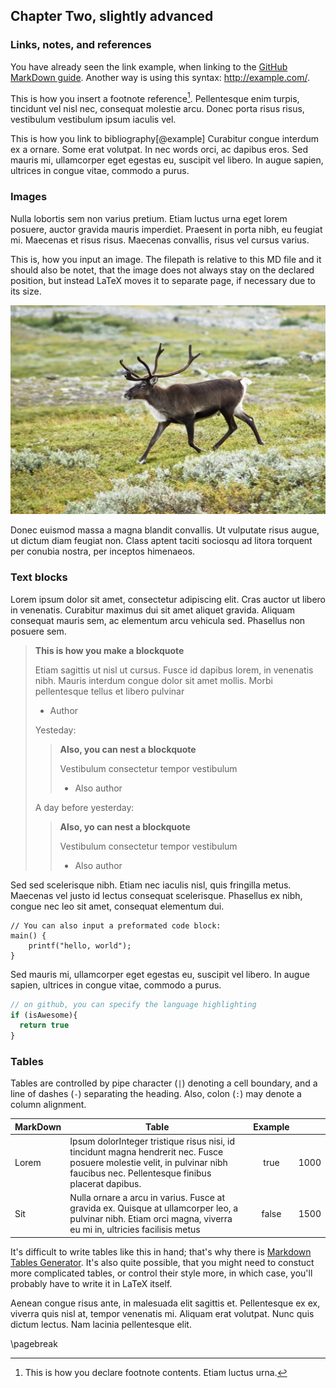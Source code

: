 ## Chapter Two, slightly advanced

### Links, notes, and references

You have already seen the link example, when linking to the [GitHub MarkDown guide](https://guides.github.com/features/mastering-markdown/). Another way is using this syntax: <http://example.com/>.


This is how you insert a footnote reference[^1]. Pellentesque enim turpis, tincidunt vel nisl nec, consequat molestie arcu. Donec porta risus risus, vestibulum vestibulum ipsum iaculis vel.

[^1]: This is how you declare footnote contents.
	Etiam luctus urna.

This is how you link to bibliography[@example] Curabitur congue interdum ex a ornare. Some erat volutpat. In nec words orci, ac dapibus eros. Sed mauris mi, ullamcorper eget egestas eu, suscipit vel libero. In augue sapien, ultrices in congue vitae, commodo a purus.



### Images
Nulla lobortis sem non varius pretium. Etiam luctus urna eget lorem posuere, auctor gravida mauris imperdiet. Praesent in porta nibh, eu feugiat mi. Maecenas et risus risus.  Maecenas convallis, risus vel cursus varius. 

This is, how you input an image. The filepath is relative to this MD file and it should also be notet, that the image does not always stay on the declared position, but instead LaTeX moves it to separate page, if necessary due to its size.

**![A magnificent animal](../images/reindeer.jpg)**

Donec euismod massa a magna blandit convallis. Ut vulputate risus augue, ut dictum diam feugiat non. Class aptent taciti sociosqu ad litora torquent per conubia nostra, per inceptos himenaeos.

### Text blocks
Lorem ipsum dolor sit amet, consectetur adipiscing elit. Cras auctor ut libero in venenatis. Curabitur maximus dui sit amet aliquet gravida. Aliquam consequat mauris sem, ac elementum arcu vehicula sed. Phasellus non posuere sem.

> **This is how you make a blockquote**
> 
> Etiam sagittis ut nisl ut cursus. Fusce id dapibus lorem, in venenatis nibh. Mauris interdum congue dolor sit amet mollis. Morbi pellentesque tellus et libero pulvinar
> 
> - Author
> 
> Yesteday:
> 
> > **Also, you can nest a blockquote**
> > 
> > Vestibulum consectetur tempor vestibulum
> > 
> > - Also author
>
> A day before yesterday:
>
> > **Also, yo can nest a blockquote**
> > 
> > Vestibulum consectetur tempor vestibulum
> > 
> > - Also author

Sed sed scelerisque nibh. Etiam nec iaculis nisl, quis fringilla metus. Maecenas vel justo id lectus consequat scelerisque. Phasellus ex nibh, congue nec leo sit amet, consequat elementum dui.

```
// You can also input a preformated code block:
main() {
    printf("hello, world");
}
```

Sed mauris mi, ullamcorper eget egestas eu, suscipit vel libero. In augue sapien, ultrices in congue vitae, commodo a purus.

```javascript
// on github, you can specify the language highlighting
if (isAwesome){
  return true
}
```


### Tables

Tables are controlled by pipe character (`|`) denoting a cell boundary, and a line of dashes (`-`) separating the heading. Also, colon (`:`) may denote a column alignment.

| MarkDown | Table | Example |  |
|----------|-------|:-------:|-:|
| Lorem | Ipsum dolorInteger tristique risus nisi, id tincidunt magna hendrerit nec. Fusce posuere molestie velit, in pulvinar nibh faucibus nec. Pellentesque finibus placerat dapibus. | true | 1000 |
| Sit  | Nulla ornare a arcu in varius. Fusce at gravida ex. Quisque at ullamcorper leo, a pulvinar nibh. Etiam orci magna, viverra eu mi in, ultricies facilisis metus | false | 1500 |

It's difficult to write tables like this in hand; that's why there is [Markdown Tables Generator](https://www.tablesgenerator.com/markdown_tables). It's also quite possible, that you might need to constuct more complicated tables, or control their style more, in which case, you'll probably have to write it in LaTeX itself.

Aenean congue risus ante, in malesuada elit sagittis et. Pellentesque ex ex, viverra quis nisl at, tempor venenatis mi. Aliquam erat volutpat. Nunc quis dictum lectus. Nam lacinia pellentesque elit.

\pagebreak